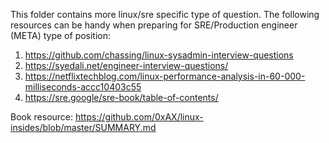 This folder contains more linux/sre specific type of question. The following resources 
can be handy when preparing for SRE/Production engineer (META) type of position:

1. https://github.com/chassing/linux-sysadmin-interview-questions
2. https://syedali.net/engineer-interview-questions/
3. https://netflixtechblog.com/linux-performance-analysis-in-60-000-milliseconds-accc10403c55
4. https://sre.google/sre-book/table-of-contents/

Book resource: https://github.com/0xAX/linux-insides/blob/master/SUMMARY.md
